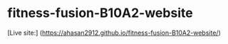 # fitness-fusion-B10A2-website
[Live site:] (https://ahasan2912.github.io/fitness-fusion-B10A2-website/)
